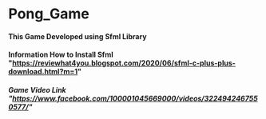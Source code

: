 # Pong_Game
#### This Game Developed using Sfml Library

#### Information How to Install Sfml "https://reviewhat4you.blogspot.com/2020/06/sfml-c-plus-plus-download.html?m=1"

##### Game Video Link "https://www.facebook.com/100001045669000/videos/3224942467550577/"
